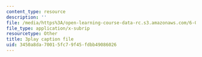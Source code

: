 ```yaml
---
content_type: resource
description: ''
file: /media/https%3A/open-learning-course-data-rc.s3.amazonaws.com/6-004-computation-structures-spring-2017/3450a8da70015fc79f45fdbb49086026_swdDzsfFflo.vtt
file_type: application/x-subrip
resourcetype: Other
title: 3play caption file
uid: 3450a8da-7001-5fc7-9f45-fdbb49086026
---
```

